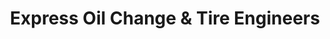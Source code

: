 ---
title: "Express Oil Change & Tire Engineers"
url: /anniston/express-oil-change-and-tire-engineers/
shop: tyres
---